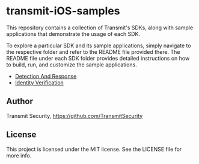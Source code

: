 # transmit-iOS-samples

This repository contains a collection of Transmit's SDKs, along with sample applications that demonstrate the usage of each SDK.

To explore a particular SDK and its sample applications, simply navigate to the respective folder and refer to the README file provided there. The README file under each SDK folder provides detailed instructions on how to build, run, and customize the sample applications.

- [Detection And Response](https://github.com/TransmitSecurity/transmit-iOS-samples/blob/ad38416e2e620f3d5805597c866d3d0a813a8f67/DetectionAndResponse/README.md)
- [Identity Verification](https://github.com/TransmitSecurity/transmit-iOS-samples/blob/ad38416e2e620f3d5805597c866d3d0a813a8f67/IdentityVerification/README.md)


## Author

Transmit Security, https://github.com/TransmitSecurity

## License

This project is licensed under the MIT license. See the LICENSE file for more info.
